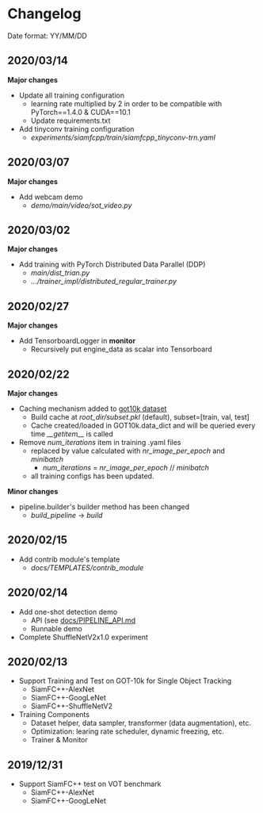# Changelog

Date format: YY/MM/DD

## 2020/03/14

____Major changes____

* Update all training configuration
  * learning rate multiplied by 2 in order to be compatible with PyTorch==1.4.0 & CUDA==10.1
  * Update requirements.txt
* Add tinyconv training configuration
  * _experiments/siamfcpp/train/siamfcpp_tinyconv-trn.yaml_

## 2020/03/07

____Major changes____

* Add webcam demo
  * _demo/main/video/sot_video.py_

## 2020/03/02

____Major changes____

* Add training with PyTorch Distributed Data Parallel (DDP)
  * _main/dist_trian.py_
  * _.../trainer_impl/distributed_regular_trainer.py_

## 2020/02/27

____Major changes____

* Add TensorboardLogger in __monitor__
  * Recursively put engine_data as scalar into Tensorboard

## 2020/02/22

____Major changes____

* Caching mechanism added to [got10k dataset](videoanalyst/evaluation/got_benchmark/datasets/got10k.py)
  * Build cache at _root_dir/subset.pkl_ (default), subset=[train, val, test]
  * Cache created/loaded in GOT10k.data_dict and will be queried every time _\_\_getitem\_\__ is called
* Remove _num_iterations_ item in training .yaml files
  * replaced by value calculated with _nr_image_per_epoch_ and _minibatch_
    * _num_iterations_ = _nr_image_per_epoch_ // _minibatch_
  * all training configs has been updated.

____Minor changes____

* pipeline.builder's builder method has been changed
  * _build_pipeline_ -> _build_

## 2020/02/15

* Add contrib module's template
  * _docs/TEMPLATES/contrib_module_

## 2020/02/14

* Add one-shot detection demo
  * API (see [docs/PIPELINE_API.md](docs/PIPELINE_API.md)
  * Runnable demo
* Complete ShuffleNetV2x1.0 experiment

## 2020/02/13

* Support Training and Test on GOT-10k for Single Object Tracking
  * SiamFC++-AlexNet
  * SiamFC++-GoogLeNet
  * SiamFC++-ShuffleNetV2
* Training Components
  * Dataset helper, data sampler, transformer (data augmentation), etc.
  * Optimization: learing rate scheduler, dynamic freezing, etc.
  * Trainer & Monitor

## 2019/12/31

* Support SiamFC++ test on VOT benchmark
  * SiamFC++-AlexNet
  * SiamFC++-GoogLeNet
